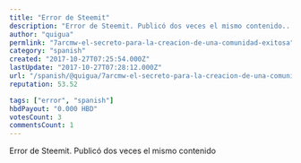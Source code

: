 ```yaml
---
title: "Error de Steemit"
description: "Error de Steemit. Publicó dos veces el mismo contenido..."
author: "quigua"
permlink: "7arcmw-el-secreto-para-la-creacion-de-una-comunidad-exitosa"
category: "spanish"
created: "2017-10-27T07:25:54.000Z"
lastUpdate: "2017-10-27T07:28:12.000Z"
url: "/spanish/@quigua/7arcmw-el-secreto-para-la-creacion-de-una-comunidad-exitosa"
reputation: 53.52

tags: ["error", "spanish"]
hbdPayout: "0.000 HBD"
votesCount: 3
commentsCount: 1
---
```


Error de Steemit. Publicó dos veces el mismo contenido